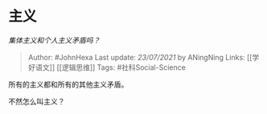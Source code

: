 # 主义
*集体主义和个人主义矛盾吗？*

> Author: #JohnHexa
Last update: *23/07/2021* by ANingNing
Links: [[学好语文]] [[逻辑思维]]
Tags:  #社科Social-Science 



所有的主义都和所有的其他主义矛盾。

不然怎么叫主义？




